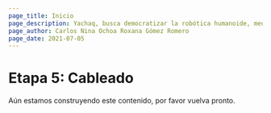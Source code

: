 ```yaml
---
page_title: Inicio
page_description: Yachaq, busca democratizar la robótica humanoide, mediante un hardware de ultra bajo costo.
page_author: Carlos Nina Ochoa Roxana Gómez Romero
page_date: 2021-07-05
---
```


# Etapa 5: Cableado

Aún estamos construyendo este contenido, por favor vuelva pronto.

